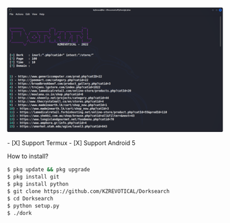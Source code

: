 ![Gambar Bukti](https://raw.githubusercontent.com/KZREVOTICAL/Dorksearch/main/dorking.png)
<p>
- [X] Support Termux
- [X] Support Android 5

How to install?
```bash
$ pkg update && pkg upgrade
$ pkg install git
$ pkg install python
$ git clone https://github.com/KZREVOTICAL/Dorksearch
$ cd Dorksearch
$ python setup.py
$ ./dork
```
